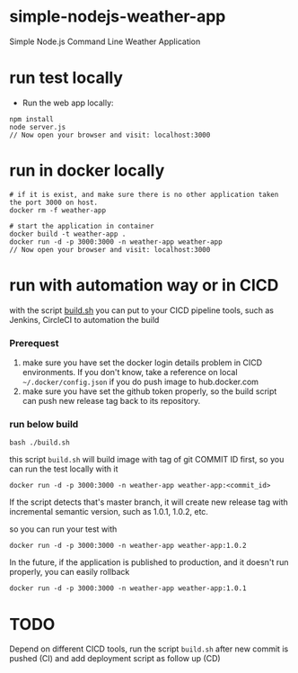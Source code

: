 # simple-nodejs-weather-app
Simple Node.js Command Line Weather Application

# run test locally

* Run the web app locally:
```
npm install
node server.js
// Now open your browser and visit: localhost:3000
```

# run in docker locally
```
# if it is exist, and make sure there is no other application taken the port 3000 on host.
docker rm -f weather-app

# start the application in container
docker build -t weather-app . 
docker run -d -p 3000:3000 -n weather-app weather-app 
// Now open your browser and visit: localhost:3000
```
# run with automation way or in CICD

with the script [build.sh](build.sh) you can put to your CICD pipeline tools, such as Jenkins, CircleCI to automation the build

### Prerequest

1. make sure you have set the docker login details problem in CICD environments.
If you don't know, take a reference on local `~/.docker/config.json` if you do push image to hub.docker.com
2. make sure you have set the github token properly, so the build script can push new release tag back to its repository.

### run below build
```
bash ./build.sh
```
this script `build.sh` will build image with tag of git COMMIT ID first, so you can run the test locally with it

```
docker run -d -p 3000:3000 -n weather-app weather-app:<commit_id>
```

If the script detects that's master branch, it will create new release tag with incremental semantic version, such as 1.0.1, 1.0.2, etc.

so you can run your test with 
```
docker run -d -p 3000:3000 -n weather-app weather-app:1.0.2
```

In the future, if the application is published to production, and it doesn't run properly, you can easily rollback 

```
docker run -d -p 3000:3000 -n weather-app weather-app:1.0.1
```

# TODO

Depend on different CICD tools, run the script `build.sh` after new commit is pushed (CI) and add deployment script as follow up (CD)

